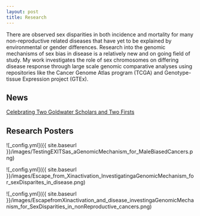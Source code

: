 ```yaml
---
layout: post
title: Research
---
```


There are observed sex disparities in both incidence and mortality for many non-reproductive related diseases that have yet to be explained by environmental or gender differences. Research into the genomic mechanisms of sex bias in disease is a relatively new and on going field of study. My work investigates the role of sex chromosomes on differing disease response through large scale genomic comparative analyses using repositories like the Cancer Genome Atlas program (TCGA) and Genotype-tissue Expression project (GTEx). 


## News

[Celebrating Two Goldwater Scholars and Two Firsts](https://cst.temple.edu/news/2023/04/celebrating-two-goldwater-scholars-and-two-firsts)

## Research Posters

![_config.yml]({{ site.baseurl }}/images/TestingEXITSas_aGenomicMechanism_for_MaleBiasedCancers.png)

![_config.yml]({{ site.baseurl }}/images/Escape_from_Xinactivation_InvestigatingaGenomicMechanism_for_sexDisparites_in_disease.png)

![_config.yml]({{ site.baseurl }}/images/EscapefromXinactivation_and_disease_investingaGenomicMechanism_for_SexDisparities_in_nonReproductive_cancers.png)


